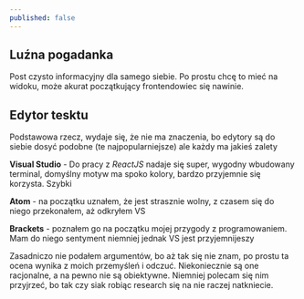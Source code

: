 ```yaml
---
published: false
---
```

## Luźna pogadanka

Post czysto informacyjny dla samego siebie. Po prostu chcę to mieć na widoku, może akurat początkujący frontendowiec się nawinie.

## Edytor tesktu

Podstawowa rzecz, wydaje się, że nie ma znaczenia, bo edytory są do siebie dosyć podobne (te najpopularniejsze) ale każdy ma jakieś zalety

**Visual Studio** - Do pracy z *ReactJS* nadaje się super, wygodny wbudowany terminal, domyślny motyw ma spoko kolory, bardzo przyjemnie się korzysta. Szybki

**Atom** - na początku uznałem, że jest strasznie wolny, z czasem się do niego przekonałem, aż odkryłem VS

**Brackets** - poznałem go na początku mojej przygody z programowaniem. Mam do niego sentyment niemniej jednak VS jest przyjemnijeszy

Zasadniczo nie podałem argumentów, bo aż tak się nie znam, po prostu ta ocena wynika z moich przemyśleń i odczuć. Niekoniecznie są one racjonalne, a na pewno nie są obiektywne. Niemniej polecam się nim przyjrzeć, bo tak czy siak robiąc research się na nie raczej natkniecie.
